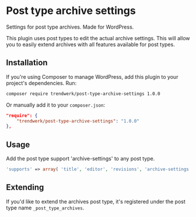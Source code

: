 Post type archive settings
===============

Settings for post type archives. Made for WordPress.

This plugin uses post types to edit the actual archive settings. This will allow you to easily extend archives with all features available for post types.

## Installation
If you're using Composer to manage WordPress, add this plugin to your project's dependencies. Run:
```sh
composer require trendwerk/post-type-archive-settings 1.0.0
```

Or manually add it to your `composer.json`:
```json
"require": {
	"trendwerk/post-type-archive-settings": "1.0.0"
},
```

## Usage

Add the post type support 'archive-settings' to any post type.

```php
'supports' => array( 'title', 'editor', 'revisions', 'archive-settings' )
```

## Extending

If you'd like to extend the archives post type, it's registered under the post type name `_post_type_archives`.
